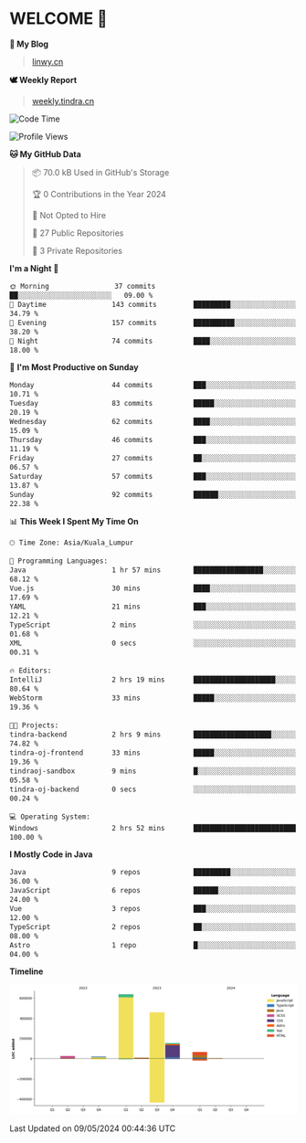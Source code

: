 # WELCOME 👋

**🐶 My Blog**
> [linwy.cn](linwy.cn)

**🕊️ Weekly Report**
> [weekly.tindra.cn](weekly.tindra.cn)
<!--START_SECTION:waka-->
![Code Time](http://img.shields.io/badge/Code%20Time-969%20hrs%2024%20mins-blue)

![Profile Views](http://img.shields.io/badge/Profile%20Views-1-blue)

**🐱 My GitHub Data** 

> 📦 70.0 kB Used in GitHub's Storage 
 > 
> 🏆 0 Contributions in the Year 2024
 > 
> 🚫 Not Opted to Hire
 > 
> 📜 27 Public Repositories 
 > 
> 🔑 3 Private Repositories 
 > 
**I'm a Night 🦉** 

```text
🌞 Morning                37 commits          ██░░░░░░░░░░░░░░░░░░░░░░░   09.00 % 
🌆 Daytime                143 commits         █████████░░░░░░░░░░░░░░░░   34.79 % 
🌃 Evening                157 commits         ██████████░░░░░░░░░░░░░░░   38.20 % 
🌙 Night                  74 commits          ████░░░░░░░░░░░░░░░░░░░░░   18.00 % 
```
📅 **I'm Most Productive on Sunday** 

```text
Monday                   44 commits          ███░░░░░░░░░░░░░░░░░░░░░░   10.71 % 
Tuesday                  83 commits          █████░░░░░░░░░░░░░░░░░░░░   20.19 % 
Wednesday                62 commits          ████░░░░░░░░░░░░░░░░░░░░░   15.09 % 
Thursday                 46 commits          ███░░░░░░░░░░░░░░░░░░░░░░   11.19 % 
Friday                   27 commits          ██░░░░░░░░░░░░░░░░░░░░░░░   06.57 % 
Saturday                 57 commits          ███░░░░░░░░░░░░░░░░░░░░░░   13.87 % 
Sunday                   92 commits          ██████░░░░░░░░░░░░░░░░░░░   22.38 % 
```


📊 **This Week I Spent My Time On** 

```text
🕑︎ Time Zone: Asia/Kuala_Lumpur

💬 Programming Languages: 
Java                     1 hr 57 mins        █████████████████░░░░░░░░   68.12 % 
Vue.js                   30 mins             ████░░░░░░░░░░░░░░░░░░░░░   17.69 % 
YAML                     21 mins             ███░░░░░░░░░░░░░░░░░░░░░░   12.21 % 
TypeScript               2 mins              ░░░░░░░░░░░░░░░░░░░░░░░░░   01.68 % 
XML                      0 secs              ░░░░░░░░░░░░░░░░░░░░░░░░░   00.31 % 

🔥 Editors: 
IntelliJ                 2 hrs 19 mins       ████████████████████░░░░░   80.64 % 
WebStorm                 33 mins             █████░░░░░░░░░░░░░░░░░░░░   19.36 % 

🐱‍💻 Projects: 
tindra-backend           2 hrs 9 mins        ███████████████████░░░░░░   74.82 % 
tindra-oj-frontend       33 mins             █████░░░░░░░░░░░░░░░░░░░░   19.36 % 
tindraoj-sandbox         9 mins              █░░░░░░░░░░░░░░░░░░░░░░░░   05.58 % 
tindra-oj-backend        0 secs              ░░░░░░░░░░░░░░░░░░░░░░░░░   00.24 % 

💻 Operating System: 
Windows                  2 hrs 52 mins       █████████████████████████   100.00 % 
```

**I Mostly Code in Java** 

```text
Java                     9 repos             █████████░░░░░░░░░░░░░░░░   36.00 % 
JavaScript               6 repos             ██████░░░░░░░░░░░░░░░░░░░   24.00 % 
Vue                      3 repos             ███░░░░░░░░░░░░░░░░░░░░░░   12.00 % 
TypeScript               2 repos             ██░░░░░░░░░░░░░░░░░░░░░░░   08.00 % 
Astro                    1 repo              █░░░░░░░░░░░░░░░░░░░░░░░░   04.00 % 
```



**Timeline**

![Lines of Code chart](https://raw.githubusercontent.com/rieraa/rieraa/main/assets/bar_graph.png)


 Last Updated on 09/05/2024 00:44:36 UTC
<!--END_SECTION:waka-->
